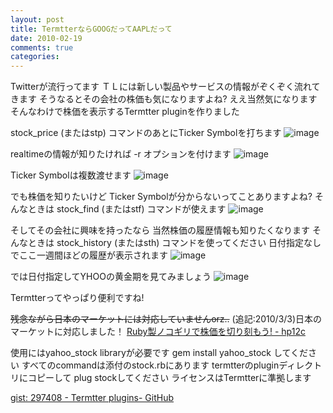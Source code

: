 ```yaml
---
layout: post
title: TermtterならGOOGだってAAPLだって
date: 2010-02-19
comments: true
categories:
---
```



Twitterが流行ってます
ＴＬには新しい製品やサービスの情報がぞくぞく流れてきます
そうなるとその会社の株価も気になりますよね?
ええ当然気になります
そんなわけで株価を表示するTermtter pluginを作りました

stock_price (またはstp) コマンドのあとにTicker Symbolを打ちます
![image](http://img.f.hatena.ne.jp/images/fotolife/k/keyesberry/20100219/20100219075804.png)


realtimeの情報が知りたければ -r オプションを付けます
![image](http://img.f.hatena.ne.jp/images/fotolife/k/keyesberry/20100219/20100219075800.png)


Ticker Symbolは複数渡せます
![image](http://img.f.hatena.ne.jp/images/fotolife/k/keyesberry/20100219/20100219075803.png)


でも株価を知りたいけど
Ticker Symbolが分からないってことありますよね?
そんなときは stock_find (またはstf) コマンドが使えます
![image](http://img.f.hatena.ne.jp/images/fotolife/k/keyesberry/20100219/20100219075802.png)


そしてその会社に興味を持ったなら
当然株価の履歴情報も知りたくなります
そんなときは stock_history (またはsth) コマンドを使ってください
日付指定なしでここ一週間ほどの履歴が表示されます
![image](http://img.f.hatena.ne.jp/images/fotolife/k/keyesberry/20100219/20100219075801.png)


では日付指定してYHOOの黄金期を見てみましょう
![image](http://img.f.hatena.ne.jp/images/fotolife/k/keyesberry/20100219/20100219075805.png)


Termtterってやっぱり便利ですね!

<del datetime="2010-03-03T19:05:08+09:00">残念ながら日本のマーケットには対応していませんorz..</del>
(追記:2010/3/3)日本のマーケットに対応しました！
[Ruby製ノコギリで株価を切り刻もう! - hp12c](http://d.hatena.ne.jp/keyesberry/20100302/p1)

使用にはyahoo_stock libraryが必要です
gem install yahoo_stock してください
すべてのcommandは添付のstock.rbにあります
termtterのpluginディレクトリにコピーして
plug stockしてください
ライセンスはTermtterに準拠します

[gist: 297408 - Termtter plugins- GitHub](http://gist.github.com/297408)